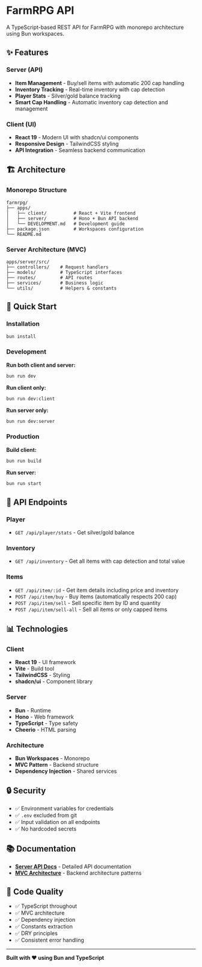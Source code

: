 # FarmRPG API

A TypeScript-based REST API for FarmRPG with monorepo architecture using Bun workspaces.

## ✨ Features

### Server (API)
- **Item Management** - Buy/sell items with automatic 200 cap handling
- **Inventory Tracking** - Real-time inventory with cap detection
- **Player Stats** - Silver/gold balance tracking
- **Smart Cap Handling** - Automatic inventory cap detection and management

### Client (UI)
- **React 19** - Modern UI with shadcn/ui components
- **Responsive Design** - TailwindCSS styling
- **API Integration** - Seamless backend communication

## 🏗️ Architecture

### Monorepo Structure
```
farmrpg/
├── apps/
│   ├── client/          # React + Vite frontend
│   ├── server/          # Hono + Bun API backend
│   └── DEVELOPMENT.md   # Development guide
├── package.json         # Workspaces configuration
└── README.md
```

### Server Architecture (MVC)
```
apps/server/src/
├── controllers/    # Request handlers
├── models/         # TypeScript interfaces
├── routes/         # API routes
├── services/       # Business logic
└── utils/          # Helpers & constants
```

## 🚀 Quick Start

### Installation
```bash
bun install
```

### Development

**Run both client and server:**
```bash
bun run dev
```

**Run client only:**
```bash
bun run dev:client
```

**Run server only:**
```bash
bun run dev:server
```

### Production

**Build client:**
```bash
bun run build
```

**Run server:**
```bash
bun run start
```

## 📡 API Endpoints

### Player
- `GET /api/player/stats` - Get silver/gold balance

### Inventory
- `GET /api/inventory` - Get all items with cap detection and total value

### Items
- `GET /api/item/:id` - Get item details including price and inventory
- `POST /api/item/buy` - Buy items (automatically respects 200 cap)
- `POST /api/item/sell` - Sell specific item by ID and quantity
- `POST /api/item/sell-all` - Sell all items or only capped items

## 📊 Technologies

### Client
- **React 19** - UI framework
- **Vite** - Build tool
- **TailwindCSS** - Styling
- **shadcn/ui** - Component library

### Server
- **Bun** - Runtime
- **Hono** - Web framework
- **TypeScript** - Type safety
- **Cheerio** - HTML parsing

### Architecture
- **Bun Workspaces** - Monorepo
- **MVC Pattern** - Backend structure
- **Dependency Injection** - Shared services

## 🔒 Security

- ✅ Environment variables for credentials
- ✅ `.env` excluded from git
- ✅ Input validation on all endpoints
- ✅ No hardcoded secrets

## 📚 Documentation

- **[Server API Docs](apps/server/README.md)** - Detailed API documentation
- **[MVC Architecture](apps/server/MVC_ARCHITECTURE.md)** - Backend architecture patterns

## 🔧 Code Quality

- ✅ TypeScript throughout
- ✅ MVC architecture
- ✅ Dependency injection
- ✅ Constants extraction
- ✅ DRY principles
- ✅ Consistent error handling

---

**Built with ❤️ using Bun and TypeScript**
